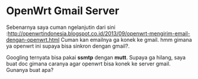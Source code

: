 # OpenWrt Gmail Server
Sebenarnya saya cuman ngelanjutin dari sini :http://openwrtindonesia.blogspot.co.id/2013/09/openwrt-mengirim-email-dengan-openwrt.html Cuman kan emailnya ga konek ke gmail. hmm gimana ya openwrt ini supaya bisa sinkron dengan gmail?.

Googling ternyata bisa pakai **ssmtp** dengan **mutt**. Supaya ga hilang, saya buat doc gimana caranya agar openwrt bisa konek ke server gmail. Gunanya buat apa?
